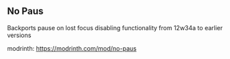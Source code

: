 ## No Paus

Backports pause on lost focus disabling functionality from 12w34a to earlier versions

modrinth: https://modrinth.com/mod/no-paus